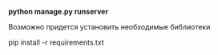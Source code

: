 **python manage.py runserver**

Возможно придется установить необходимые библиотеки

pip install -r requirements.txt
